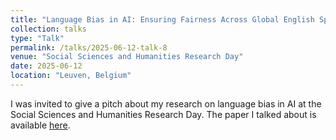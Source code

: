 ```yaml
---
title: "Language Bias in AI: Ensuring Fairness Across Global English Speakers"
collection: talks
type: "Talk"
permalink: /talks/2025-06-12-talk-8
venue: "Social Sciences and Humanities Research Day"
date: 2025-06-12
location: "Leuven, Belgium"
---
```


I was invited to give a pitch about my research on language bias in AI at the Social Sciences and Humanities Research Day. The paper I talked about is available [here](https://arxiv.org/pdf/2406.17385).
